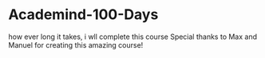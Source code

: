 # Academind-100-Days
how ever long it takes, i wll complete this course
Special thanks to Max and Manuel for creating this amazing course!

